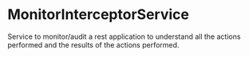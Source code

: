 # MonitorInterceptorService
Service to monitor/audit a rest application to understand all the actions performed and the results of the actions performed.
